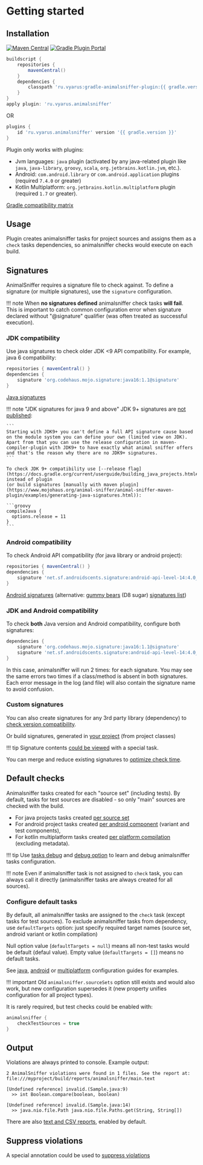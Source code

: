 # Getting started

## Installation

[![Maven Central](https://img.shields.io/maven-central/v/ru.vyarus/gradle-animalsniffer-plugin.svg)](https://maven-badges.herokuapp.com/maven-central/ru.vyarus/gradle-animalsniffer-plugin)
[![Gradle Plugin Portal](https://img.shields.io/maven-metadata/v/https/plugins.gradle.org/m2/ru/vyarus/animalsniffer/ru.vyarus.animalsniffer.gradle.plugin/maven-metadata.xml.svg?colorB=007ec6&label=plugins%20portal)](https://plugins.gradle.org/plugin/ru.vyarus.animalsniffer)

```groovy
buildscript {
    repositories {
        mavenCentral()
    }
    dependencies {
        classpath 'ru.vyarus:gradle-animalsniffer-plugin:{{ gradle.version }}'
    }
}
apply plugin: 'ru.vyarus.animalsniffer'
```

OR

```groovy
plugins {
    id 'ru.vyarus.animalsniffer' version '{{ gradle.version }}'
}
```

Plugin only works with plugins:

* Jvm languages: `java` plugin (activated by any java-related plugin like `java`, `java-library`, `groovy`, `scala`, `org.jetbrains.kotlin.jvm`, etc.).
* Android: `com.android.library` or `com.android.application` plugins (required `7.4.0` or greater)
* Kotlin Multiplatform: `org.jetbrains.kotlin.multiplatform` plugin (required `1.7` or greater). 


[Gradle compatibility matrix](about/compatibility.md)

## Usage

Plugin creates animalsniffer tasks for project sources and assigns them as 
a `check` tasks dependencies, so animalsniffer checks would execute on each build.

## Signatures

AnimalSniffer requires a signature file to check against. To define a signature (or multiple signatures), use
the `signature` configuration.

!!! note
    When **no signatures defined** animalsniffer check tasks **will fail**.  
    This is important to catch common configuration error when signature declared without
    "@signature" qualifier (was often treated as successful execution).

### JDK compatibility

Use java signatures to check older JDK <9 API compatibility. 
For example, java 6 compatibility: 

```groovy
repositories { mavenCentral() }
dependencies {
    signature 'org.codehaus.mojo.signature:java16:1.1@signature'
}
```

[Java signatures](http://search.maven.org/#search%7Cga%7C1%7Cg%3A%22org.codehaus.mojo.signature%22)

!!! note "JDK signatures for java 9 and above"
    JDK 9+ signatures are [not published](https://github.com/mojohaus/animal-sniffer/issues/62):

    ```
    Starting with JDK9+ you can't define a full API signature cause based on the module system you can define your own (limited view on JDK). Apart from that you can use the release configuration in maven-compiler-plugin with JDK9+ to have exactly what animal sniffer offers and that's the reason why there are no JDK9+ signatures.
    ```
    
    To check JDK 9+ compatibility use [--release flag](https://docs.gradle.org/current/userguide/building_java_projects.html#sec:compiling_with_release) instead of plugin
    (or build signatures [manually with maven plugin](https://www.mojohaus.org/animal-sniffer/animal-sniffer-maven-plugin/examples/generating-java-signatures.html)):
    
    ```groovy
    compileJava {
      options.release = 11
    }
    ``` 

### Android compatibility

To check Android API compatibility (for java library or android project):

```groovy
repositories { mavenCentral() }
dependencies {
    signature 'net.sf.androidscents.signature:android-api-level-14:4.0_r4@signature'
}
```

[Android signatures](https://search.maven.org/#search%7Cga%7C1%7Cg%3Anet.sf.androidscents.signature)
(alternative: [gummy bears](https://github.com/open-toast/gummy-bears) (D8 sugar) [signatures list](https://mvnrepository.com/search?q=com.toasttab.android))

### JDK and Android compatibility

To check **both** Java version and Android compatibility, configure both signatures:

```groovy
dependencies {
    signature 'org.codehaus.mojo.signature:java16:1.1@signature'
    signature 'net.sf.androidscents.signature:android-api-level-14:4.0_r4@signature'
}
```

In this case, animalsniffer will run 2 times: for each signature. You may see the same errors two times if a
class/method is absent in both signatures. Each error message in the log (and file) will also contain the
signature name to avoid confusion.

### Custom signatures

You can also create signatures for any 3rd party library (dependency) to 
[check version compatibility](guide/signature/library.md).

Or build signatures, generated in [your project](guide/signature/build.md) (from project classes) 

!!! tip
    Signature contents [could be viewed](guide/view.md) with a special task.

You can merge and reduce existing signatures to [optimize check time](guide/performance.md).

## Default checks

Animalsniffer tasks created for each "source set" (including tests). By default, tasks for test sources
are disabled - so only "main" sources are checked with the build.

* For java projects tasks created [per source set](guide/use/java.md)
* For android project tasks created [per android component](guide/use/android.md) (variant and test components),
* For kotlin multiplatform tasks created [per platform compilation](guide/use/multiplatform.md) (excluding metadata).

!!! tip
    Use [tasks debug](guide/debug/tasks.md) and [debug option](guide/debug/debug.md) to learn and debug
    animalsniffer tasks configuration.

!!! note
    Even if animalsniffer task is not assigned to `check` task, you can always call it directly
    (animalsniffer tasks are always created for all sources).

### Configure default tasks

By default, all animalsniffer tasks are assigned to the `check` task (except 
tasks for test sources). To exclude animalsniffer tasks from  dependency, use `defaultTargets` option:
just specify required target names (source set, android variant or kotlin compilation)

Null option value (`defaultTargets = null`) means all non-test tasks would be default (defaul value).
Empty value (`defaultTargets = []`) means no default tasks.

See [java](guide/use/java.md#changing-default-tasks), [android](guide/use/android.md#changing-default-tasks)
or [multiplatform](guide/use/multiplatform.md#changing-default-tasks) configuration guides for examples.

!!! important
    Old `animalsniffer.sourceSets` option still exists and would also work, but
    new configuration supersedes it (new property unifies configuration for all project types). 

It is rarely required, but test checks could be enabled with:

```groovy
animalsniffer {
    checkTestSources = true
}
```

## Output

Violations are always printed to console. Example output:

```
2 AnimalSniffer violations were found in 1 files. See the report at: file:///myproject/build/reports/animalsniffer/main.text

[Undefined reference] invalid.(Sample.java:9)
  >> int Boolean.compare(boolean, boolean)

[Undefined reference] invalid.(Sample.java:14)
  >> java.nio.file.Path java.nio.file.Paths.get(String, String[])
```

There are also [text and CSV reports](guide/report.md), enabled by default.

## Suppress violations

A special annotation could be used to [suppress violations](guide/suppress.md)

 

